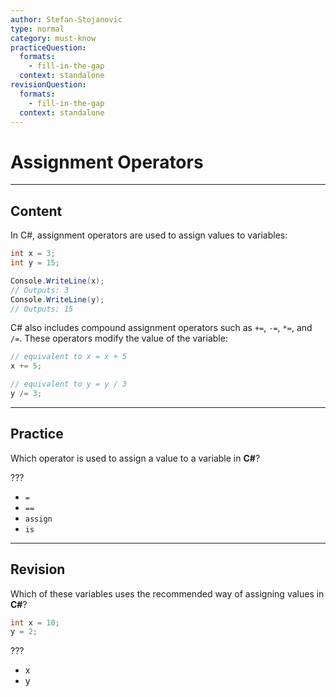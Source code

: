 ```yaml
---
author: Stefan-Stojanovic
type: normal
category: must-know
practiceQuestion:
  formats:
    - fill-in-the-gap
  context: standalone
revisionQuestion:
  formats:
    - fill-in-the-gap
  context: standalone
---
```


# Assignment Operators

---

## Content

In C#, assignment operators are used to assign values to variables:

```csharp
int x = 3;
int y = 15;

Console.WriteLine(x);
// Outputs: 3
Console.WriteLine(y);
// Outputs: 15
```

C# also includes compound assignment operators such as `+=`, `-=`, `*=`, and `/=`. These operators modify the value of the variable:

```csharp
// equivalent to x = x + 5
x += 5;

// equivalent to y = y / 3
y /= 3;
```

---
## Practice

Which operator is used to assign a value to a variable in **C#**?

???

- `=`
- `==`
- `assign`
- `is`

---
## Revision

Which of these variables uses the recommended way of assigning values in **C#**?

```csharp
int x = 10;
y = 2;
```

???

- x
- y
